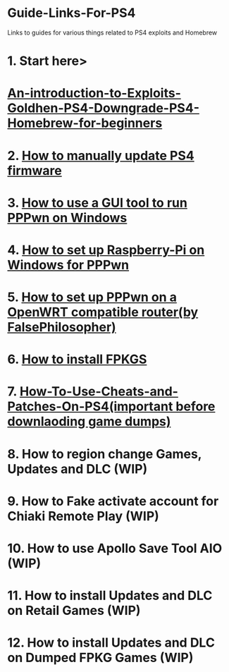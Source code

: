 # Guide-Links-For-PS4
Links to guides for various things related to PS4 exploits and Homebrew  
# 1. Start here>    
# [An-introduction-to-Exploits-Goldhen-PS4-Downgrade-PS4-Homebrew-for-beginners](https://github.com/DrYenyen/An-introduction-to-Exploits-Goldhen-and-PS4-Homebrew-for-beginners?tab=readme-ov-file)  
# 2. [How to manually update PS4 firmware](https://github.com/DrYenyen/PS4-Firware-Update-Guide)          
# 3. [How to use a GUI tool to run PPPwn on Windows](https://github.com/DrYenyen/PPPwnGo-Guide)           
# 4. [How to set up Raspberry-Pi on Windows for PPPwn](https://github.com/DrYenyen/PPPwn-Setup-Guide-For-Raspberry-Pi)               
# 5. [How to set up PPPwn on a OpenWRT compatible router(by FalsePhilosopher)](https://github.com/FalsePhilosopher/PPPwnWRT)             
# 6. [How to install FPKGS](https://github.com/DrYenyen/How-To-Install-PS4-FPKGS)                
# 7. [How-To-Use-Cheats-and-Patches-On-PS4(important before downlaoding game dumps)](https://github.com/DrYenyen/How-To-Use-Goldhen-Cheats-and-Patches-On-PS4)           
# 8. How to region change Games, Updates and DLC (WIP)       
# 9. How to Fake activate account for Chiaki Remote Play (WIP)          
# 10. How to use Apollo Save Tool AIO (WIP)             
# 11. How to install Updates and DLC on Retail Games (WIP)             
# 12. How to install Updates and DLC on Dumped FPKG Games  (WIP)     
   
